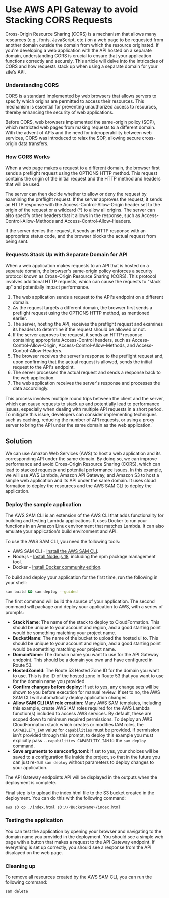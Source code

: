 # Use AWS API Gateway to avoid Stacking CORS Requests

Cross-Origin Resource Sharing (CORS) is a mechanism that allows many resources (e.g., fonts, JavaScript, etc.) on a web 
page to be requested from another domain outside the domain from which the resource originated. If you're developing a 
web application with the API hosted on a separate domain, understanding CORS is crucial to ensure that your application 
functions correctly and securely. This article will delve into the intricacies of CORS and how requests stack up when 
using a separate domain for your site's API.

### Understanding CORS

CORS is a standard implemented by web browsers that allows servers to specify which origins are permitted to access 
their resources. This mechanism is essential for preventing unauthorized access to resources, thereby enhancing the 
security of web applications.

Before CORS, web browsers implemented the same-origin policy (SOP), which restricted web pages from making requests to 
a different domain. With the advent of APIs and the need for interoperability between web services, CORS was introduced 
to relax the SOP, allowing secure cross-origin data transfers.

### How CORS Works

When a web page makes a request to a different domain, the browser first sends a preflight request using the OPTIONS 
HTTP method. This request contains the origin of the initial request and the HTTP method and headers that will be used.

The server can then decide whether to allow or deny the request by examining the preflight request. If the server 
approves the request, it sends an HTTP response with the Access-Control-Allow-Origin header set to the origin of the 
request or a wildcard (*) to allow all origins. The server can also specify other headers that it allows in the response, 
such as Access-Control-Allow-Methods and Access-Control-Allow-Headers.

If the server denies the request, it sends an HTTP response with an appropriate status code, and the browser blocks the 
actual request from being sent.

### Requests Stack Up with Separate Domain for API

When a web application makes requests to an API that is hosted on a separate domain, the browser's same-origin policy 
enforces a security protocol known as Cross-Origin Resource Sharing (CORS). This protocol involves additional HTTP requests, which can cause the requests to "stack up" and potentially impact performance.

1. The web application sends a request to the API's endpoint on a different domain.
2. As the request targets a different domain, the browser first sends a preflight request using the OPTIONS HTTP method, as mentioned earlier.
3. The server, hosting the API, receives the preflight request and examines its headers to determine if the request should be allowed or not.
4. If the server approves the request, it sends an HTTP response containing appropriate Access-Control headers, such as Access-Control-Allow-Origin, Access-Control-Allow-Methods, and Access-Control-Allow-Headers.
5. The browser receives the server's response to the preflight request and, upon confirming that the actual request is allowed, sends the initial request to the API's endpoint.
6. The server processes the actual request and sends a response back to the web application.
7. The web application receives the server's response and processes the data accordingly.

This process involves multiple round trips between the client and the server, which can cause requests to stack up and potentially lead to performance issues, especially when dealing with multiple API requests in a short period. To mitigate this issue, developers can consider implementing techniques such as caching, reducing the number of API requests, or using a proxy server to bring the API under the same domain as the web application.

## Solution

We can use Amazon Web Services (AWS) to host a web application and its corresponding API under the same domain. By doing so, we 
can improve performance and avoid Cross-Origin Resource Sharing (CORS), which can lead to stacked requests and 
potential performance issues. In this example, we will use AWS Lambda, Amazon API Gateway, and Amazon S3 to host a simple
web application and its API under the same domain. It uses cloud formation to deploy the resources and the AWS SAM CLI to
deploy the application.

### Deploy the sample application

The AWS SAM CLI is an extension of the AWS CLI that adds functionality for building and testing Lambda applications. It uses Docker to run your functions in an Amazon Linux environment that matches Lambda. It can also emulate your application's build environment and API.

To use the AWS SAM CLI, you need the following tools:

* AWS SAM CLI - [Install the AWS SAM CLI](https://docs.aws.amazon.com/serverless-application-model/latest/developerguide/serverless-sam-cli-install.html).
* Node.js - [Install Node.js 18](https://nodejs.org/en/), including the npm package management tool.
* Docker - [Install Docker community edition](https://hub.docker.com/search/?type=edition&offering=community).

To build and deploy your application for the first time, run the following in your shell:

```bash
sam build && sam deploy --guided
```

The first command will build the source of your application. The second command will package and deploy your application to AWS, with a series of prompts:

* **Stack Name**: The name of the stack to deploy to CloudFormation. This should be unique to your account and region, and a good starting point would be something matching your project name.
* **BucketName**: The name of the bucket to upload the hosted ui to. This should be unique to your account and region, and a good starting point would be something matching your project name.
* **DomainName**: The domain name you want to use for the API Gateway endpoint. This should be a domain you own and have configured in Route 53.
* **HostedZoneId**: The Route 53 Hosted Zone ID for the domain you want to use. This is the ID of the hosted zone in Route 53 that you want to use for the domain name you provided.
* **Confirm changes before deploy**: If set to yes, any change sets will be shown to you before execution for manual review. If set to no, the AWS SAM CLI will automatically deploy application changes.
* **Allow SAM CLI IAM role creation**: Many AWS SAM templates, including this example, create AWS IAM roles required for the AWS Lambda function(s) included to access AWS services. By default, these are scoped down to minimum required permissions. To deploy an AWS CloudFormation stack which creates or modifies IAM roles, the `CAPABILITY_IAM` value for `capabilities` must be provided. If permission isn't provided through this prompt, to deploy this example you must explicitly pass `--capabilities CAPABILITY_IAM` to the `sam deploy` command.
* **Save arguments to samconfig.toml**: If set to yes, your choices will be saved to a configuration file inside the project, so that in the future you can just re-run `sam deploy` without parameters to deploy changes to your application.

The API Gateway endpoints API will be displayed in the outputs when the deployment is complete.

Final step is to upload the index.html file to the S3 bucket created in the deployment. You can do this with the following command:
```bash
aws s3 cp ./index.html s3://<BucketName>/index.html
```

### Testing the application

You can test the application by opening your browser and navigating to the domain name you provided in the deployment. 
You should see a simple web page with a button that makes a request to the API Gateway endpoint. 
If everything is set up correctly, you should see a response from the API displayed on the web page.

### Cleaning up
To remove all resources created by the AWS SAM CLI, you can run the following command:

```bash
sam delete
```





